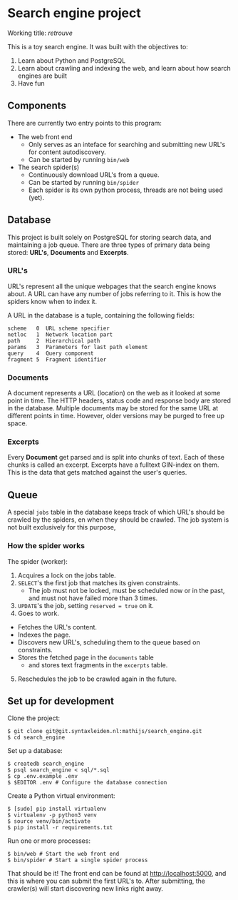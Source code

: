 # Search engine project

Working title: *retrouve*

This is a toy search engine. It was built with the objectives to:

1. Learn about Python and PostgreSQL
2. Learn about crawling and indexing the web, and learn about how search engines are built
3. Have fun

## Components

There are currently two entry points to this program:

* The web front end
    * Only serves as an inteface for searching and submitting new URL's for content autodiscovery.
    * Can be started by running `bin/web`
* The search spider(s)
    * Continuously download URL's from a queue.
    * Can be started by running `bin/spider`
    * Each spider is its own python process, threads are not being used (yet).
    
## Database

This project is built solely on PostgreSQL for storing search data, and maintaining a job queue.
There are three types of primary data being stored: **URL's**, **Documents** and **Excerpts**.

### URL's

URL's represent all the unique webpages that the search engine knows about. A URL can have any number of jobs referring
to it. This is how the spiders know when to index it.

A URL in the database is a tuple, containing the following fields:

```
scheme   0  URL scheme specifier
netloc   1  Network location part
path     2  Hierarchical path
params   3  Parameters for last path element
query    4  Query component
fragment 5  Fragment identifier
```

### Documents

A document represents a URL (location) on the web as it looked at some point in time. The HTTP headers, status code and response
body are stored in the database.
Multiple documents may be stored for the same URL at different points in time. However, older versions may be purged to
free up space.

### Excerpts

Every **Document** get parsed and is split into chunks of text. Each of these chunks is called an excerpt.
Excerpts have a fulltext GIN-index on them. This is the data that gets matched against the user's queries.

## Queue

A special `jobs` table in the database keeps track of which URL's should be crawled by the spiders, en when they should be crawled.
The job system is not built exclusively for this purpose, 

### How the spider works

The spider (worker):

1. Acquires a lock on the jobs table.
2. `SELECT`'s the first job that matches its given constraints.
	* The job must not be locked, must be scheduled now or in the past, and must not have failed more than 3 times.
3. `UPDATE`'s the job, setting `reserved = true` on it.
4. Goes to work.
  * Fetches the URL's content.
  * Indexes the page.
  * Discovers new URL's, scheduling them to the queue based on constraints.
  * Stores the fetched page in the `documents` table
    * and stores text fragments in the `excerpts` table.
5. Reschedules the job to be crawled again in the future.

## Set up for development

Clone the project:

```
$ git clone git@git.syntaxleiden.nl:mathijs/search_engine.git
$ cd search_engine
```

Set up a database:

```
$ createdb search_engine
$ psql search_engine < sql/*.sql
$ cp .env.example .env
$ $EDITOR .env # Configure the database connection
```

Create a Python virtual environment:

```
$ [sudo] pip install virtualenv
$ virtualenv -p python3 venv
$ source venv/bin/activate
$ pip install -r requirements.txt
```

Run one or more processes:

```
$ bin/web # Start the web front end
$ bin/spider # Start a single spider process
```

That should be it! The front end can be found at [http://localhost:5000](http://localhost:5000), and this is where you can submit the first URL's to.
After submitting, the crawler(s) will start discovering new links right away.